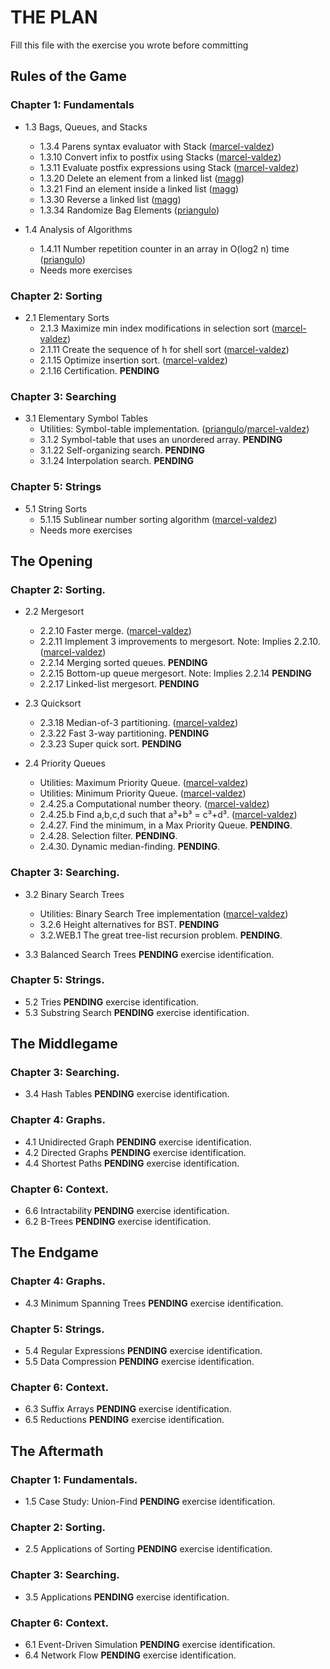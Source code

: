 # THE PLAN

Fill this file with the exercise you wrote before committing

## Rules of the Game

### Chapter 1: Fundamentals

* 1.3 Bags, Queues, and Stacks
    - 1.3.4 Parens syntax evaluator with Stack ([marcel-valdez](https://github.com/marcel-valdez))
    - 1.3.10 Convert infix to postfix using Stacks ([marcel-valdez](https://github.com/marcel-valdez))
    - 1.3.11 Evaluate postfix expressions using Stack ([marcel-valdez](https://github.com/marcel-valdez))
    - 1.3.20 Delete an element from a linked list ([magg](https://github.com/))
    - 1.3.21 Find an element inside a linked list ([magg](https://github.com/))
    - 1.3.30 Reverse a linked list ([magg](https://github.com/))
    - 1.3.34 Randomize Bag Elements ([priangulo](https://github.com/priangulo))


* 1.4 Analysis of Algorithms
    - 1.4.11 Number repetition counter in an array in O(log2 n) time ([priangulo](https://github.com/priangulo))
    - Needs more exercises

### Chapter 2: Sorting

* 2.1 Elementary Sorts
    - 2.1.3 Maximize min index modifications in selection sort ([marcel-valdez](https://github.com/marcel-valdez))
    - 2.1.11 Create the sequence of h for shell sort ([marcel-valdez](https://github.com/marcel-valdez))
    - 2.1.15 Optimize insertion sort. ([marcel-valdez](https://github.com/marcel-valdez))
    - 2.1.16 Certification. **PENDING**

### Chapter 3: Searching

* 3.1 Elementary Symbol Tables
    - Utilities: Symbol-table implementation. ([priangulo](https://github.com/priangulo)/[marcel-valdez](https://github.com/marcel-valdez))
    - 3.1.2 Symbol-table that uses an unordered array. **PENDING**
    - 3.1.22 Self-organizing search. **PENDING**
    - 3.1.24 Interpolation search. **PENDING**

### Chapter 5: Strings

* 5.1 String Sorts
    - 5.1.15 Sublinear number sorting algorithm ([marcel-valdez](https://github.com/marcel-valdez))
    - Needs more exercises

## The Opening

### Chapter 2: Sorting.

* 2.2 Mergesort
    - 2.2.10 Faster merge. ([marcel-valdez](https://github.com/marcel-valdez))
    - 2.2.11 Implement 3 improvements to mergesort. Note: Implies 2.2.10. ([marcel-valdez](https://github.com/marcel-valdez))
    - 2.2.14 Merging sorted queues. **PENDING**
    - 2.2.15 Bottom-up queue mergesort. Note: Implies 2.2.14 **PENDING**
    - 2.2.17 Linked-list mergesort. **PENDING**

* 2.3 Quicksort
    - 2.3.18 Median-of-3 partitioning. ([marcel-valdez](https://github.com/marcel-valdez))
    - 2.3.22 Fast 3-way partitioning. **PENDING**
    - 2.3.23 Super quick sort. **PENDING**

* 2.4 Priority Queues
    - Utilities: Maximum Priority Queue. ([marcel-valdez](https://github.com/marcel-valdez))
    - Utilities: Minimum Priority Queue. ([marcel-valdez](https://github.com/marcel-valdez))
    - 2.4.25.a Computational number theory. ([marcel-valdez](https://github.com/marcel-valdez))
    - 2.4.25.b Find a,b,c,d such that a³+b³ = c³+d³. ([marcel-valdez](https://github.com/marcel-valdez))
    - 2.4.27. Find the minimum, in a Max Priority Queue. **PENDING**.
    - 2.4.28. Selection filter. **PENDING**.
    - 2.4.30. Dynamic median-finding. **PENDING**.

### Chapter 3: Searching.

* 3.2 Binary Search Trees
    - Utilities: Binary Search Tree implementation ([marcel-valdez](https://github.com/marcel-valdez))
    - 3.2.6 Height alternatives for BST. **PENDING**
    - 3.2.WEB.1 The great tree-list recursion problem. **PENDING**.

* 3.3 Balanced Search Trees **PENDING** exercise identification.

### Chapter 5: Strings.

* 5.2 Tries **PENDING** exercise identification.
* 5.3 Substring Search **PENDING** exercise identification.

## The Middlegame

### Chapter 3: Searching.

* 3.4 Hash Tables **PENDING** exercise identification.

### Chapter 4: Graphs.

* 4.1 Unidirected Graph **PENDING** exercise identification.
* 4.2 Directed Graphs **PENDING** exercise identification.
* 4.4 Shortest Paths **PENDING** exercise identification.

### Chapter 6: Context.

* 6.6 Intractability **PENDING** exercise identification.
* 6.2 B-Trees **PENDING** exercise identification.

## The Endgame

### Chapter 4: Graphs.

* 4.3 Minimum Spanning Trees **PENDING** exercise identification.

### Chapter 5: Strings.

* 5.4 Regular Expressions **PENDING** exercise identification.
* 5.5 Data Compression **PENDING** exercise identification.

### Chapter 6: Context.

* 6.3 Suffix Arrays **PENDING** exercise identification.
* 6.5 Reductions **PENDING** exercise identification.

## The Aftermath

### Chapter 1: Fundamentals.

* 1.5 Case Study: Union-Find **PENDING** exercise identification.

### Chapter 2: Sorting.

* 2.5 Applications of Sorting **PENDING** exercise identification.

### Chapter 3: Searching.

* 3.5 Applications **PENDING** exercise identification.

### Chapter 6: Context.

* 6.1 Event-Driven Simulation **PENDING** exercise identification.
* 6.4 Network Flow **PENDING** exercise identification.